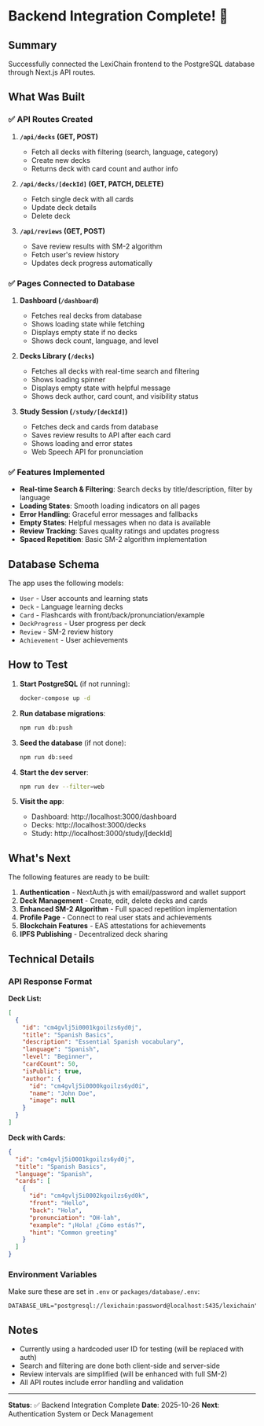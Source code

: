 # Backend Integration Complete! 🎉

## Summary

Successfully connected the LexiChain frontend to the PostgreSQL database through Next.js API routes.

## What Was Built

### ✅ API Routes Created

1. **`/api/decks` (GET, POST)**
   - Fetch all decks with filtering (search, language, category)
   - Create new decks
   - Returns deck with card count and author info

2. **`/api/decks/[deckId]` (GET, PATCH, DELETE)**
   - Fetch single deck with all cards
   - Update deck details
   - Delete deck

3. **`/api/reviews` (GET, POST)**
   - Save review results with SM-2 algorithm
   - Fetch user's review history
   - Updates deck progress automatically

### ✅ Pages Connected to Database

1. **Dashboard (`/dashboard`)**
   - Fetches real decks from database
   - Shows loading state while fetching
   - Displays empty state if no decks
   - Shows deck count, language, and level

2. **Decks Library (`/decks`)**
   - Fetches all decks with real-time search and filtering
   - Shows loading spinner
   - Displays empty state with helpful message
   - Shows deck author, card count, and visibility status

3. **Study Session (`/study/[deckId]`)**
   - Fetches deck and cards from database
   - Saves review results to API after each card
   - Shows loading and error states
   - Web Speech API for pronunciation

### ✅ Features Implemented

- **Real-time Search & Filtering**: Search decks by title/description, filter by language
- **Loading States**: Smooth loading indicators on all pages
- **Error Handling**: Graceful error messages and fallbacks
- **Empty States**: Helpful messages when no data is available
- **Review Tracking**: Saves quality ratings and updates progress
- **Spaced Repetition**: Basic SM-2 algorithm implementation

## Database Schema

The app uses the following models:
- `User` - User accounts and learning stats
- `Deck` - Language learning decks
- `Card` - Flashcards with front/back/pronunciation/example
- `DeckProgress` - User progress per deck
- `Review` - SM-2 review history
- `Achievement` - User achievements

## How to Test

1. **Start PostgreSQL** (if not running):
   ```bash
   docker-compose up -d
   ```

2. **Run database migrations**:
   ```bash
   npm run db:push
   ```

3. **Seed the database** (if not done):
   ```bash
   npm run db:seed
   ```

4. **Start the dev server**:
   ```bash
   npm run dev --filter=web
   ```

5. **Visit the app**:
   - Dashboard: http://localhost:3000/dashboard
   - Decks: http://localhost:3000/decks
   - Study: http://localhost:3000/study/[deckId]

## What's Next

The following features are ready to be built:

1. **Authentication** - NextAuth.js with email/password and wallet support
2. **Deck Management** - Create, edit, delete decks and cards
3. **Enhanced SM-2 Algorithm** - Full spaced repetition implementation
4. **Profile Page** - Connect to real user stats and achievements
5. **Blockchain Features** - EAS attestations for achievements
6. **IPFS Publishing** - Decentralized deck sharing

## Technical Details

### API Response Format

**Deck List:**
```json
[
  {
    "id": "cm4gvlj5i0001kgoilzs6yd0j",
    "title": "Spanish Basics",
    "description": "Essential Spanish vocabulary",
    "language": "Spanish",
    "level": "Beginner",
    "cardCount": 50,
    "isPublic": true,
    "author": {
      "id": "cm4gvlj5i0000kgoilzs6yd0i",
      "name": "John Doe",
      "image": null
    }
  }
]
```

**Deck with Cards:**
```json
{
  "id": "cm4gvlj5i0001kgoilzs6yd0j",
  "title": "Spanish Basics",
  "language": "Spanish",
  "cards": [
    {
      "id": "cm4gvlj5i0002kgoilzs6yd0k",
      "front": "Hello",
      "back": "Hola",
      "pronunciation": "OH-lah",
      "example": "¡Hola! ¿Cómo estás?",
      "hint": "Common greeting"
    }
  ]
}
```

### Environment Variables

Make sure these are set in `.env` or `packages/database/.env`:

```env
DATABASE_URL="postgresql://lexichain:password@localhost:5435/lexichain"
```

## Notes

- Currently using a hardcoded user ID for testing (will be replaced with auth)
- Search and filtering are done both client-side and server-side
- Review intervals are simplified (will be enhanced with full SM-2)
- All API routes include error handling and validation

---

**Status**: ✅ Backend Integration Complete
**Date**: 2025-10-26
**Next**: Authentication System or Deck Management

